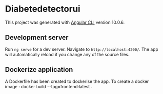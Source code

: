 # Diabetedetectorui

This project was generated with [Angular CLI](https://github.com/angular/angular-cli) version 10.0.6.

## Development server

Run `ng serve` for a dev server. Navigate to `http://localhost:4200/`. The app will automatically reload if you change any of the source files.

## Dockerize application
A Dockerfile has been created to dockerise the app. 
To create a docker image : docker build --tag=frontend:latest .
